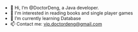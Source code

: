 - 👋 Hi, I’m @DoctorDeng, a Java developer.
- 👀 I'm interested in reading books and single player games
- 🌱 I’m currently learning Database
- 📫 Contact me: vip.doctordeng@gmail.com

<!---
DoctorDeng/DoctorDeng is a ✨ special ✨ repository because its `README.md` (this file) appears on your GitHub profile.
You can click the Preview link to take a look at your changes.
--->
